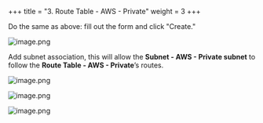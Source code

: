 +++
title = "3. Route Table - AWS - Private"
weight = 3
+++


Do the same as above: fill out the form and click "Create."


![image.png](/images/003-iii-setup-vpc-aws-resources/10-176113-image.png)


Add subnet association, this will allow the **Subnet - AWS - Private subnet** to follow the **Route Table - AWS - Private**’s routes.


![image.png](/images/003-iii-setup-vpc-aws-resources/10-703089-image.png)


![image.png](/images/003-iii-setup-vpc-aws-resources/10-752744-image.png)


![image.png](/images/003-iii-setup-vpc-aws-resources/10-215739-image.png)


